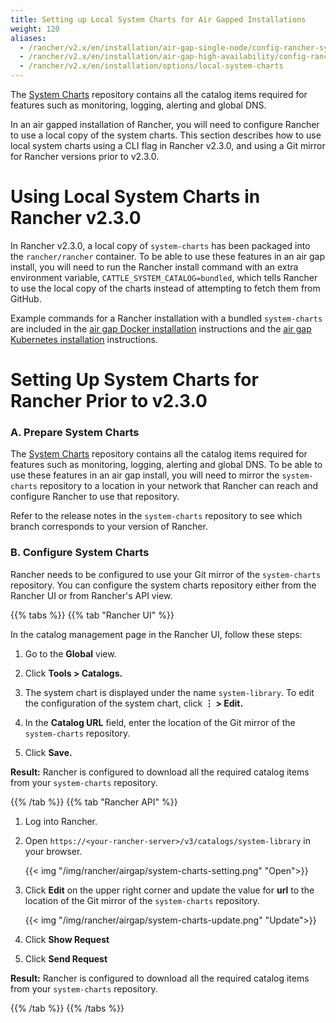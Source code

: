 ```yaml
---
title: Setting up Local System Charts for Air Gapped Installations
weight: 120
aliases:
  - /rancher/v2.x/en/installation/air-gap-single-node/config-rancher-system-charts/_index.md
  - /rancher/v2.x/en/installation/air-gap-high-availability/config-rancher-system-charts/_index.md
  - /rancher/v2.x/en/installation/options/local-system-charts
---
```


The [System Charts](https://github.com/rancher/system-charts) repository contains all the catalog items required for features such as monitoring, logging, alerting and global DNS.

In an air gapped installation of Rancher, you will need to configure Rancher to use a local copy of the system charts. This section describes how to use local system charts using a CLI flag in Rancher v2.3.0, and using a Git mirror for Rancher versions prior to v2.3.0.

# Using Local System Charts in Rancher v2.3.0

In Rancher v2.3.0, a local copy of `system-charts` has been packaged into the `rancher/rancher` container. To be able to use these features in an air gap install, you will need to run the Rancher install command with an extra environment variable, `CATTLE_SYSTEM_CATALOG=bundled`, which tells Rancher to use the local copy of the charts instead of attempting to fetch them from GitHub.

Example commands for a Rancher installation with a bundled `system-charts` are included in the [air gap Docker installation]({{<baseurl>}}/rancher/v2.x/en/installation/air-gap-single-node/install-rancher) instructions and the [air gap Kubernetes installation]({{<baseurl>}}/rancher/v2.x/en/installation/air-gap-high-availability/install-rancher/) instructions.

# Setting Up System Charts for Rancher Prior to v2.3.0

### A. Prepare System Charts

The [System Charts](https://github.com/rancher/system-charts) repository contains all the catalog items required for features such as monitoring, logging, alerting and global DNS. To be able to use these features in an air gap install, you will need to mirror the `system-charts` repository to a location in your network that Rancher can reach and configure Rancher to use that repository.

Refer to the release notes in the `system-charts` repository to see which branch corresponds to your version of Rancher.

### B. Configure System Charts

Rancher needs to be configured to use your Git mirror of the `system-charts` repository. You can configure the system charts repository either from the Rancher UI or from Rancher's API view.

{{% tabs %}}
{{% tab "Rancher UI" %}}

In the catalog management page in the Rancher UI, follow these steps:

1. Go to the **Global** view.

1. Click **Tools > Catalogs.**

1. The system chart is displayed under the name `system-library`. To edit the configuration of the system chart, click **&#8942; > Edit.**

1. In the **Catalog URL** field, enter the location of the Git mirror of the `system-charts` repository.

1. Click **Save.**

**Result:** Rancher is configured to download all the required catalog items from your `system-charts` repository.

{{% /tab %}}
{{% tab "Rancher API" %}}

1. Log into Rancher.

1. Open `https://<your-rancher-server>/v3/catalogs/system-library` in your browser.

   {{< img "/img/rancher/airgap/system-charts-setting.png" "Open">}}

1. Click **Edit** on the upper right corner and update the value for **url** to the location of the Git mirror of the `system-charts` repository.

   {{< img "/img/rancher/airgap/system-charts-update.png" "Update">}}

1. Click **Show Request**

1. Click **Send Request**

**Result:** Rancher is configured to download all the required catalog items from your `system-charts` repository.

{{% /tab %}}
{{% /tabs %}}

